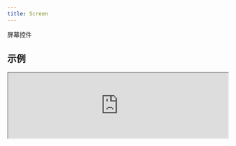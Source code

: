 ```yaml
---
title: Screen
---
```

屏幕控件

## 示例

<div><iframe style="width: 100%; margin: 0;" src="https://uiexplorer.blankapp.org/slices/no-demo" scrolling="no" /></div>

```jsx
<Screen>
  ...
</Screen>
```

## API

### 属性

名称 | 描述 | 类型 | 可选值 | 默认值
--- | --- | --- | --- | ---
`barStyle` | 显示的状态栏样式 | string | - | 'dark-content'

基于：https://facebook.github.io/react-native/docs/view.html
